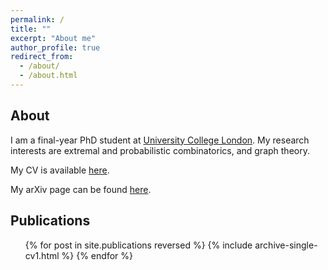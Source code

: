 ```yaml
---
permalink: /
title: ""
excerpt: "About me"
author_profile: true
redirect_from: 
  - /about/
  - /about.html
---
```


About
-
I am a final-year PhD student at <a href="https://www.ucl.ac.uk/" target="_blank" rel="noopener noreferrer">University College London</a>.
My research interests are extremal and probabilistic combinatorics, and graph theory.

My CV is available [here](https://kyriakosk.github.io/files/cv/Kyriakos_Katsamaktsis_CV.pdf).


<style>
ul {
list-style-type: circle;
}
img {
  border: 5px solid #FFFFFF;
}
</style>

[//]: # (* [Publications]&#40;https://kyriakosk.github.io/publications/&#41;)

[//]: # (* [CV]&#40;https://kyriakosk.github.io/cv/&#41; )

[//]: # (* [Talks]&#40;https://kyriakosk.github.io/talks/&#41;)

[//]: # (My arXiv page can be found [here]&#40;https://arxiv.org/search/math?query=Katsamaktsis%2C+Kyriakos&searchtype=author&abstracts=show&order=-announced_date_first&size=50&#41;.)
My arXiv page can be found <a href="https://arxiv.org/search/math?query=Katsamaktsis%2C+Kyriakos&searchtype=author&abstracts=show&order=-announced_date_first&size=50" target="_blank" rel="noopener noreferrer">here</a>.


Publications
-
  <ul>{% for post in site.publications reversed %}
    {% include archive-single-cv1.html %}
  {% endfor %}</ul>
